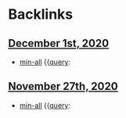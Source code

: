 
# Backlinks
## [December 1st, 2020](<December 1st, 2020.md>)
- [min-all](<min-all.md>) {{[query](<query.md>):

## [November 27th, 2020](<November 27th, 2020.md>)
- [min-all](<min-all.md>) {{[query](<query.md>):

